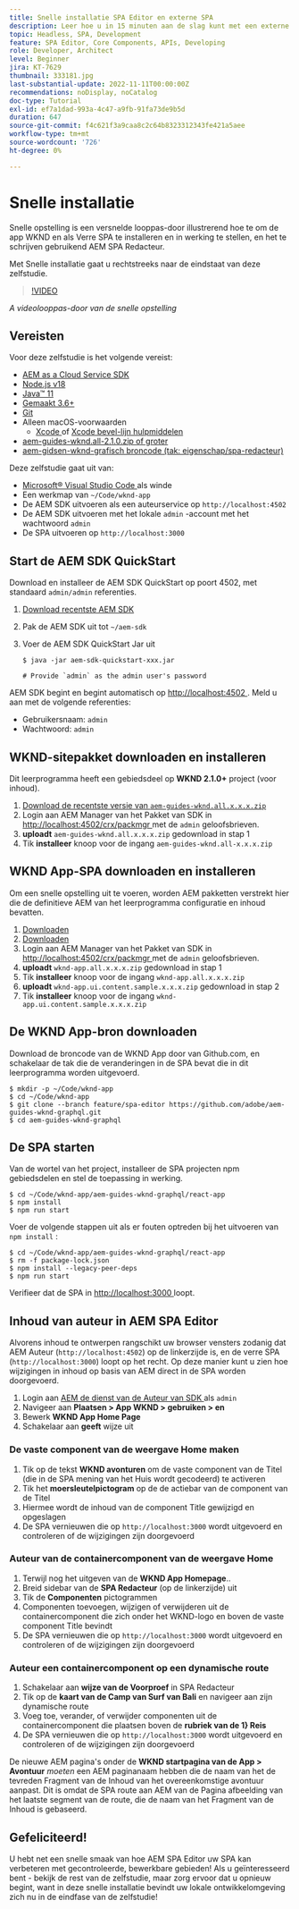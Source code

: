 ```yaml
---
title: Snelle installatie SPA Editor en externe SPA
description: Leer hoe u in 15 minuten aan de slag kunt met een externe SPA en AEM SPA Editor!
topic: Headless, SPA, Development
feature: SPA Editor, Core Components, APIs, Developing
role: Developer, Architect
level: Beginner
jira: KT-7629
thumbnail: 333181.jpg
last-substantial-update: 2022-11-11T00:00:00Z
recommendations: noDisplay, noCatalog
doc-type: Tutorial
exl-id: ef7a1dad-993a-4c47-a9fb-91fa73de9b5d
duration: 647
source-git-commit: f4c621f3a9caa8c2c64b8323312343fe421a5aee
workflow-type: tm+mt
source-wordcount: '726'
ht-degree: 0%

---
```


# Snelle installatie

Snelle opstelling is een versnelde looppas-door illustrerend hoe te om de app WKND en als Verre SPA te installeren en in werking te stellen, en het te schrijven gebruikend AEM SPA Redacteur.

Met Snelle installatie gaat u rechtstreeks naar de eindstaat van deze zelfstudie.

>[!VIDEO](https://video.tv.adobe.com/v/333181?quality=12&learn=on)

_A videolooppas-door van de snelle opstelling_

## Vereisten

Voor deze zelfstudie is het volgende vereist:

+ [AEM as a Cloud Service SDK](https://experienceleague.adobe.com/docs/experience-manager-learn/cloud-service/local-development-environment-set-up/aem-runtime.html?lang=nl-NL)
+ [ Node.js v18 ](https://nodejs.org/en/)
+ [ Java™ 11 ](https://downloads.experiencecloud.adobe.com/content/software-distribution/en/general.html)
+ [ Gemaakt 3.6+ ](https://maven.apache.org/)
+ [ Git ](https://git-scm.com/downloads)
+ Alleen macOS-voorwaarden
   + [ Xcode ](https://developer.apple.com/xcode/) of [ Xcode bevel-lijn hulpmiddelen ](https://developer.apple.com/xcode/resources/)
+ [ aem-guides-wknd.all-2.1.0.zip of groter ](https://github.com/adobe/aem-guides-wknd/releases)
+ [ aem-gidsen-wknd-grafisch broncode (tak: eigenschap/spa-redacteur) ](https://github.com/adobe/aem-guides-wknd-graphql/tree/feature/spa-editor)


Deze zelfstudie gaat uit van:

+ [ Microsoft® Visual Studio Code ](https://visualstudio.microsoft.com/) als winde
+ Een werkmap van `~/Code/wknd-app`
+ De AEM SDK uitvoeren als een auteurservice op `http://localhost:4502`
+ De AEM SDK uitvoeren met het lokale `admin` -account met het wachtwoord `admin`
+ De SPA uitvoeren op `http://localhost:3000`

## Start de AEM SDK QuickStart

Download en installeer de AEM SDK QuickStart op poort 4502, met standaard `admin/admin` referenties.

1. [ Download recentste AEM SDK ](https://experience.adobe.com/#/downloads/content/software-distribution/en/aemcloud.html?fulltext=AEM*+SDK*&amp;orderby=%40jcr%3Acontent%2Fjcr%3AlastModified&amp;orderby.sort=desc&amp;layout=list&amp;p.offset=0&amp;p.limit=1)
1. Pak de AEM SDK uit tot `~/aem-sdk`
1. Voer de AEM SDK QuickStart Jar uit

   ```
   $ java -jar aem-sdk-quickstart-xxx.jar
   
   # Provide `admin` as the admin user's password
   ```

AEM SDK begint en begint automatisch op [ http://localhost:4502 ](http://localhost:4502). Meld u aan met de volgende referenties:

+ Gebruikersnaam: `admin`
+ Wachtwoord: `admin`

## WKND-sitepakket downloaden en installeren

Dit leerprogramma heeft een gebiedsdeel op __WKND 2.1.0+__ project (voor inhoud).

1. [ Download de recentste versie van `aem-guides-wknd.all.x.x.x.zip` ](https://github.com/adobe/aem-guides-wknd/releases)
1. Login aan AEM Manager van het Pakket van SDK in [ http://localhost:4502/crx/packmgr ](http://localhost:4502/crx/packmgr) met de `admin` geloofsbrieven.
1. __uploadt__ `aem-guides-wknd.all.x.x.x.zip` gedownload in stap 1
1. Tik __installeer__ knoop voor de ingang `aem-guides-wknd.all-x.x.x.zip`

## WKND App-SPA downloaden en installeren

Om een snelle opstelling uit te voeren, worden AEM pakketten verstrekt hier die de definitieve AEM van het leerprogramma configuratie en inhoud bevatten.

1. [Downloaden ](./assets/quick-setup/wknd-app.all-1.0.0-SNAPSHOT.zip)
1. [Downloaden ](./assets/quick-setup/wknd-app.ui.content.sample-1.0.1.zip)
1. Login aan AEM Manager van het Pakket van SDK in [ http://localhost:4502/crx/packmgr ](http://localhost:4502/crx/packmgr) met de `admin` geloofsbrieven.
1. __uploadt__ `wknd-app.all.x.x.x.zip` gedownload in stap 1
1. Tik __installeer__ knoop voor de ingang `wknd-app.all.x.x.x.zip`
1. __uploadt__ `wknd-app.ui.content.sample.x.x.x.zip` gedownload in stap 2
1. Tik __installeer__ knoop voor de ingang `wknd-app.ui.content.sample.x.x.x.zip`

## De WKND App-bron downloaden

Download de broncode van de WKND App door van Github.com, en schakelaar de tak die de veranderingen in de SPA bevat die in dit leerprogramma worden uitgevoerd.

```
$ mkdir -p ~/Code/wknd-app
$ cd ~/Code/wknd-app
$ git clone --branch feature/spa-editor https://github.com/adobe/aem-guides-wknd-graphql.git
$ cd aem-guides-wknd-graphql
```

## De SPA starten

Van de wortel van het project, installeer de SPA projecten npm gebiedsdelen en stel de toepassing in werking.

```
$ cd ~/Code/wknd-app/aem-guides-wknd-graphql/react-app
$ npm install
$ npm run start
```

Voer de volgende stappen uit als er fouten optreden bij het uitvoeren van `npm install` :

```
$ cd ~/Code/wknd-app/aem-guides-wknd-graphql/react-app
$ rm -f package-lock.json
$ npm install --legacy-peer-deps
$ npm run start
```

Verifieer dat de SPA in [ http://localhost:3000 ](http://localhost:3000) loopt.

## Inhoud van auteur in AEM SPA Editor

Alvorens inhoud te ontwerpen rangschikt uw browser vensters zodanig dat AEM Auteur (`http://localhost:4502`) op de linkerzijde is, en de verre SPA (`http://localhost:3000`) loopt op het recht. Op deze manier kunt u zien hoe wijzigingen in inhoud op basis van AEM direct in de SPA worden doorgevoerd.

1. Login aan [ AEM de dienst van de Auteur van SDK ](http://localhost:4502) als `admin`
1. Navigeer aan __Plaatsen > App WKND > gebruiken > en__
1. Bewerk __WKND App Home Page__
1. Schakelaar aan __geeft__ wijze uit

### De vaste component van de weergave Home maken

1. Tik op de tekst __WKND avonturen__ om de vaste component van de Titel (die in de SPA mening van het Huis wordt gecodeerd) te activeren
1. Tik het __moersleutelpictogram__ op de de actiebar van de component van de Titel
1. Hiermee wordt de inhoud van de component Title gewijzigd en opgeslagen
1. De SPA vernieuwen die op `http://localhost:3000` wordt uitgevoerd en controleren of de wijzigingen zijn doorgevoerd

### Auteur van de containercomponent van de weergave Home

1. Terwijl nog het uitgeven van de __WKND App Homepage__..
1. Breid sidebar van de __SPA Redacteur__ (op de linkerzijde) uit
1. Tik de __Componenten__ pictogrammen
1. Componenten toevoegen, wijzigen of verwijderen uit de containercomponent die zich onder het WKND-logo en boven de vaste component Title bevindt
1. De SPA vernieuwen die op `http://localhost:3000` wordt uitgevoerd en controleren of de wijzigingen zijn doorgevoerd

### Auteur een containercomponent op een dynamische route

1. Schakelaar aan __wijze van de Voorproef__ in SPA Redacteur
1. Tik op de __kaart van de Camp van Surf van Bali__ en navigeer aan zijn dynamische route
1. Voeg toe, verander, of verwijder componenten uit de containercomponent die plaatsen boven de __rubriek van de 1&rbrace; Reis__
1. De SPA vernieuwen die op `http://localhost:3000` wordt uitgevoerd en controleren of de wijzigingen zijn doorgevoerd

De nieuwe AEM pagina&#39;s onder de __WKND startpagina van de App > Avontuur__ _moeten_ een AEM paginanaam hebben die de naam van het de tevreden Fragment van de Inhoud van het overeenkomstige avontuur aanpast. Dit is omdat de SPA route aan AEM van de Pagina afbeelding van het laatste segment van de route, die de naam van het Fragment van de Inhoud is gebaseerd.

## Gefeliciteerd!

U hebt net een snelle smaak van hoe AEM SPA Editor uw SPA kan verbeteren met gecontroleerde, bewerkbare gebieden! Als u geïnteresseerd bent - bekijk de rest van de zelfstudie, maar zorg ervoor dat u opnieuw begint, want in deze snelle installatie bevindt uw lokale ontwikkelomgeving zich nu in de eindfase van de zelfstudie!
